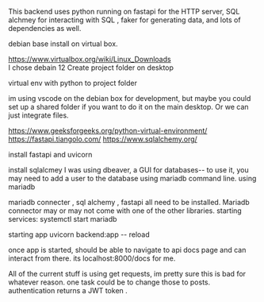 This backend uses python running on fastapi for the HTTP server, SQL alchmey for interacting with SQL , faker for generating data, and lots of dependencies as well. 

debian base install on virtual box. 

https://www.virtualbox.org/wiki/Linux_Downloads  
I chose debain 12
Create project folder on desktop

virtual env with python to project folder

im using vscode on the debian box for development, but maybe you could set up a shared folder if you want to do it on the main desktop. Or we can just integrate files. 

https://www.geeksforgeeks.org/python-virtual-environment/
https://fastapi.tiangolo.com/
https://www.sqlalchemy.org/

install fastapi and  uvicorn

install sqlalcmey 
I was using dbeaver, a GUI for databases-- to use it, you may need to add a user to the database using mariadb command line. 
using mariadb


mariadb connecter , sql alchemy , fastapi all need to be installed. Mariadb connector may or may not come with one of the other libraries. 
starting services: 
systemctl start mariadb 


starting app
uvicorn backend:app -- reload

once app is started, should be able to navigate to api docs page and can interact from there. its localhost:8000/docs for me. 

All of the current stuff is using get requests, im pretty sure this is bad for whatever reason. one task could be to change those to posts. 
authentication returns a JWT token . 
